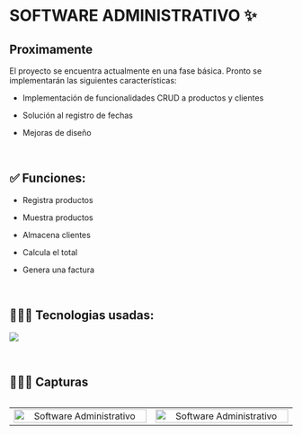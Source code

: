 <h1>SOFTWARE ADMINISTRATIVO ✨ </h1> 

<h2>Proximamente</h2>
<p align="left">
El proyecto se encuentra actualmente en una fase básica. Pronto se implementarán las siguientes características:

- Implementación de funcionalidades CRUD a productos y clientes

- Solución al registro de fechas

- Mejoras de diseño
</p>
<br>
<h2>✅ Funciones:</h2>
<!--Intro start-->

<p align="left">
  
- Registra productos

- Muestra productos

- Almacena clientes

- Calcula el total

- Genera una factura
  </p>  
<br>

<h2 >👨🏻‍💻 Tecnologias usadas:</h2>
<!--tech stack icons-->
<p align="left">
  <a href="https://skillicons.dev">
    <img src="https://skillicons.dev/icons?i=py,mysql&perline=12" />
  </a>
</p>
<br>

<!-------------------------->
<div id="proyectos">
<h2>👨🏻‍💻 Capturas</h2>

<table align="left" >
<tr border="none">
    <td width="25%" align="center">
        <img align="center" width=100% src="" alt="Software Administrativo" /></a>    
    </td>
    <td width="25%" align="center">
        <img align="center" width=100% src="" alt="Software Administrativo" /></a>     
    </td>
</tr>
</table>
</div>
<br>
<br><br>
<br>
<br><br><br>
<br><br>
